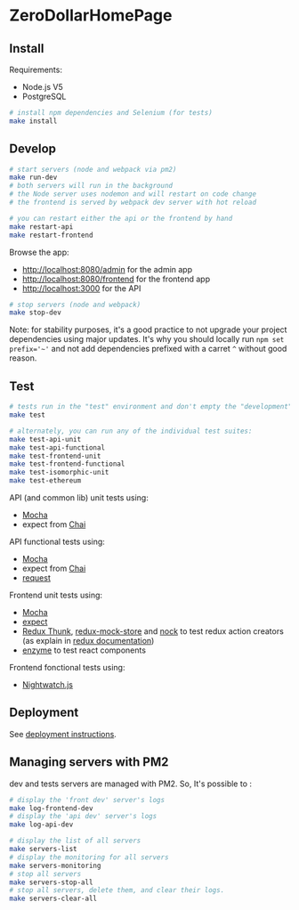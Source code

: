 # ZeroDollarHomePage

## Install

Requirements:

* Node.js V5
* PostgreSQL

```sh
# install npm dependencies and Selenium (for tests)
make install
```

## Develop

```sh
# start servers (node and webpack via pm2)
make run-dev
# both servers will run in the background
# the Node server uses nodemon and will restart on code change
# the frontend is served by webpack dev server with hot reload

# you can restart either the api or the frontend by hand
make restart-api
make restart-frontend
```

Browse the app:

* [http://localhost:8080/admin](http://localhost:8080/admin) for the admin app
* [http://localhost:8080/frontend](http://localhost:8080/frontend) for the frontend app
* [http://localhost:3000](http://localhost:3000) for the API

```sh
# stop servers (node and webpack)
make stop-dev
```

Note: for stability purposes, it's a good practice to not upgrade your project dependencies using major updates.
It's why you should locally run `npm set prefix='~'` and not add dependencies prefixed with a carret `^` without good reason.

## Test

```sh
# tests run in the "test" environment and don't empty the "development" database
make test

# alternately, you can run any of the individual test suites:
make test-api-unit
make test-api-functional
make test-frontend-unit
make test-frontend-functional
make test-isomorphic-unit
make test-ethereum
```

API (and common lib) unit tests using:

* [Mocha](http://mochajs.org/)
* expect from [Chai](http://chaijs.com/guide/styles/)

API functional tests using:

* [Mocha](http://mochajs.org/)
* expect from [Chai](http://chaijs.com/guide/styles/)
* [request](https://github.com/request/request)

Frontend unit tests using:

* [Mocha](http://mochajs.org/)
* [expect](https://github.com/mjackson/expect)
* [Redux Thunk](https://github.com/gaearon/redux-thunk), [redux-mock-store](https://github.com/arnaudbenard/redux-mock-store) and [nock](https://github.com/pgte/nock)
to test redux action creators (as explain in [redux documentation](http://rackt.org/redux/docs/recipes/WritingTests.html))
* [enzyme](https://github.com/airbnb/enzyme) to test react components

Frontend fonctional tests using:

* [Nightwatch.js](http://nightwatchjs.org/)


## Deployment

See [deployment instructions](doc/DEPLOY.md).


## Managing servers with PM2

dev and tests servers are managed with PM2. So, It's possible to :

```sh
# display the 'front dev' server's logs
make log-frontend-dev
# display the 'api dev' server's logs
make log-api-dev

# display the list of all servers
make servers-list
# display the monitoring for all servers
make servers-monitoring
# stop all servers
make servers-stop-all
# stop all servers, delete them, and clear their logs.
make servers-clear-all
```
